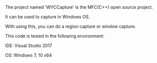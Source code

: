 The project named 'WYCCapture' is the MFC(C++) open source project.

It can be used to capture in Windows OS.

With using this, you can do a region capture or window capture.


This code is tested in the following environment:

IDE: Visual Studio 2017

OS: Windows 7, 10 x64
